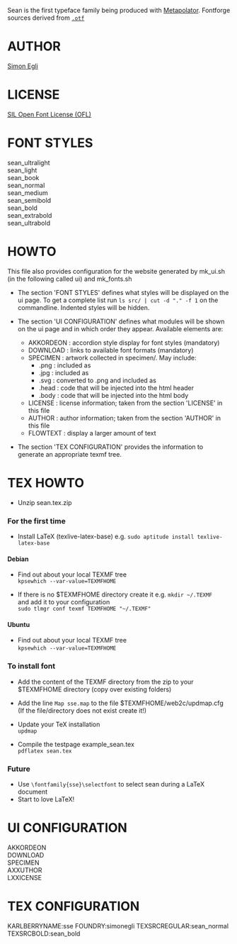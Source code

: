 Sean is the first typeface family being produced with [Metapolator](http://metapolator.com/).
Fontforge sources derived from [`.otf`](https://github.com/davelab6/font-metapolator-sean)


AUTHOR
======
[Simon Egli](http://www.simonegli.com/)


LICENSE
=======
[SIL Open Font License (OFL)](http://scripts.sil.org/OFL)


FONT STYLES
===========

sean_ultralight    
     sean_light    
sean_book    
sean_normal    
sean_medium    
sean_semibold    
sean_bold    
sean_extrabold    
sean_ultrabold    

HOWTO
=====

This file also provides configuration for the website generated by 
mk_ui.sh (in the following called ui) and mk_fonts.sh

- The section 'FONT STYLES' defines what styles will be displayed on the ui 
  page. To get a complete list run `ls src/ | cut -d "." -f 1` on the 
  commandline. Indented styles will be hidden.

- The section 'UI CONFIGURATION' defines what modules will be shown on the ui 
  page and in which order they appear. Available elements are:

  - AKKORDEON :  accordion style display for font styles (mandatory)
  - DOWNLOAD  :  links to available font formats (mandatory)
  - SPECIMEN  :  artwork collected in specimen/. May include:
    - .png    :  included as <img>
    - .jpg    :  included as <img>
    - .svg    :  converted to .png and included as <img>
    - .head   :  code that will be injected into the html header
    - .body   :  code that will be injected into the html body
  - LICENSE   :  license information; 
                 taken from the section 'LICENSE' in this file
  - AUTHOR    :  author information; 
                 taken from the section 'AUTHOR' in this file
  - FLOWTEXT  :  display a larger amount of text        

- The section 'TEX CONFIGURATION' provides the information to generate an 
  appropriate texmf tree.


TEX HOWTO
=========

- Unzip sean.tex.zip

### For the first time

- Install LaTeX (texlive-latex-base)
  e.g. `sudo aptitude install texlive-latex-base`

#### Debian

- Find out about your local TEXMF tree    
 `kpsewhich --var-value=TEXMFHOME`    

- If there is no $TEXMFHOME directory create it 
  e.g. `mkdir ~/.TEXMF`    
  and add it to your configuration    
 `sudo tlmgr conf texmf TEXMFHOME "~/.TEXMF"`    

#### Ubuntu

- Find out about your local TEXMF tree    
 `kpsewhich --var-value=TEXMFHOME`    
 

### To install font

- Add the content of the TEXMF directory 
  from the zip to your $TEXMFHOME directory
  (copy over existing folders)

- Add the line `Map sse.map` 
  to the file $TEXMFHOME/web2c/updmap.cfg
  (If the file/directory does not exist create it!)

- Update your TeX installation    
 `updmap`    

- Compile the testpage example_sean.tex    
 `pdflatex sean.tex`


### Future

- Use `\fontfamily{sse}\selectfont` to select sean
  during a LaTeX document
- Start to love LaTeX!
  


UI CONFIGURATION
================

AKKORDEON    
DOWNLOAD     
SPECIMEN     
AXXUTHOR     
LXXICENSE    


TEX CONFIGURATION
=================
KARLBERRYNAME:sse
FOUNDRY:simonegli
TEXSRCREGULAR:sean_normal
TEXSRCBOLD:sean_bold
